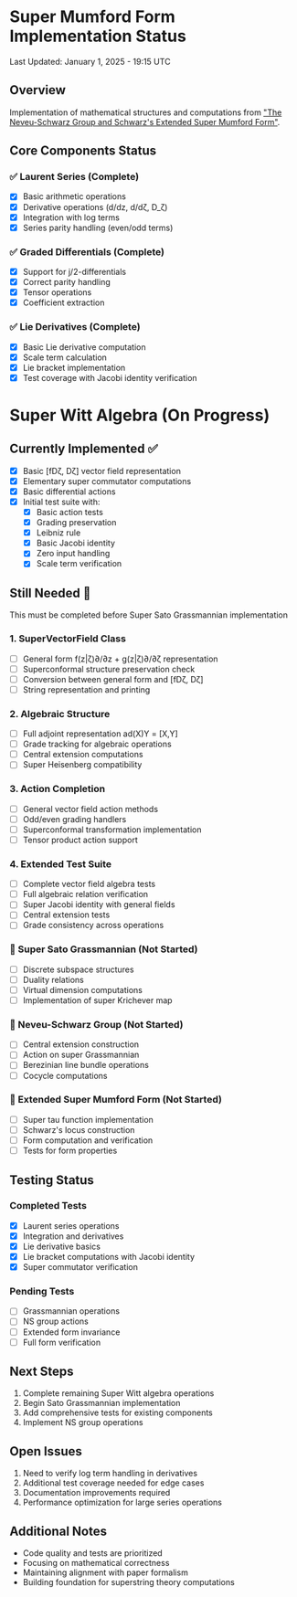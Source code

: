 # Super Mumford Form Implementation Status

Last Updated: January 1, 2025 - 19:15 UTC

## Overview
Implementation of mathematical structures and computations from ["The Neveu-Schwarz Group and Schwarz's Extended Super Mumford Form"](https://arxiv.org/pdf/2412.18585).

## Core Components Status

### ✅ Laurent Series (Complete)
- [x] Basic arithmetic operations 
- [x] Derivative operations (d/dz, d/dζ, D_ζ)
- [x] Integration with log terms
- [x] Series parity handling (even/odd terms)

### ✅ Graded Differentials (Complete)
- [x] Support for j/2-differentials
- [x] Correct parity handling
- [x] Tensor operations
- [x] Coefficient extraction

### ✅ Lie Derivatives (Complete)
- [x] Basic Lie derivative computation
- [x] Scale term calculation  
- [x] Lie bracket implementation
- [x] Test coverage with Jacobi identity verification

# Super Witt Algebra (On Progress)

## Currently Implemented ✅
- [x] Basic [fDζ, Dζ] vector field representation
- [x] Elementary super commutator computations
- [x] Basic differential actions
- [x] Initial test suite with:
  - [x] Basic action tests
  - [x] Grading preservation
  - [x] Leibniz rule
  - [x] Basic Jacobi identity
  - [x] Zero input handling
  - [x] Scale term verification

## Still Needed 🚧
This must be completed before Super Sato Grassmannian implementation

### 1. SuperVectorField Class
- [ ] General form f(z|ζ)∂/∂z + g(z|ζ)∂/∂ζ representation
- [ ] Superconformal structure preservation check
- [ ] Conversion between general form and [fDζ, Dζ]
- [ ] String representation and printing

### 2. Algebraic Structure
- [ ] Full adjoint representation ad(X)Y = [X,Y]
- [ ] Grade tracking for algebraic operations
- [ ] Central extension computations
- [ ] Super Heisenberg compatibility 

### 3. Action Completion
- [ ] General vector field action methods
- [ ] Odd/even grading handlers  
- [ ] Superconformal transformation implementation
- [ ] Tensor product action support

### 4. Extended Test Suite
- [ ] Complete vector field algebra tests
- [ ] Full algebraic relation verification
- [ ] Super Jacobi identity with general fields
- [ ] Central extension tests 
- [ ] Grade consistency across operations

### 🔲 Super Sato Grassmannian (Not Started)
- [ ] Discrete subspace structures
- [ ] Duality relations
- [ ] Virtual dimension computations
- [ ] Implementation of super Krichever map

### 🔲 Neveu-Schwarz Group (Not Started)
- [ ] Central extension construction
- [ ] Action on super Grassmannian
- [ ] Berezinian line bundle operations
- [ ] Cocycle computations

### 🔲 Extended Super Mumford Form (Not Started) 
- [ ] Super tau function implementation
- [ ] Schwarz's locus construction
- [ ] Form computation and verification
- [ ] Tests for form properties

## Testing Status

### Completed Tests
- [x] Laurent series operations
- [x] Integration and derivatives
- [x] Lie derivative basics
- [x] Lie bracket computations with Jacobi identity
- [x] Super commutator verification

### Pending Tests
- [ ] Grassmannian operations
- [ ] NS group actions
- [ ] Extended form invariance
- [ ] Full form verification

## Next Steps

1. Complete remaining Super Witt algebra operations
2. Begin Sato Grassmannian implementation
3. Add comprehensive tests for existing components
4. Implement NS group operations

## Open Issues

1. Need to verify log term handling in derivatives
2. Additional test coverage needed for edge cases
3. Documentation improvements required
4. Performance optimization for large series operations

## Additional Notes

- Code quality and tests are prioritized
- Focusing on mathematical correctness
- Maintaining alignment with paper formalism
- Building foundation for superstring theory computations

